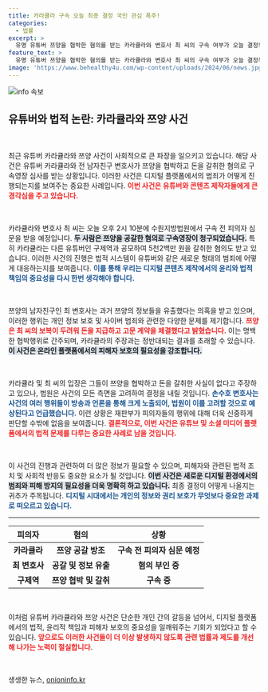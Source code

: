 ```yaml
---
title: 카라큘라 구속 오늘 최종 결정 국민 관심 폭주!
categories:
  - 법률
excerpt: >
  유명 유튜버 쯔양을 협박한 혐의를 받는 카라큘라와 변호사 최 씨의 구속 여부가 오늘 결정된다. 과거사로 협박하고 금품을 갈취한 사건이 드러난 가운데, 두 사람의 입장은 정반대인데, 과연 법원은 어떤 판단을 내릴까?
feature_text: >
  유명 유튜버 쯔양을 협박한 혐의를 받는 카라큘라와 변호사 최 씨의 구속 여부가 오늘 결정된다. 과거사로 협박하고 금품을 갈취한 사건이 드러난 가운데, 두 사람의 입장은 정반대인데, 과연 법원은 어떤 판단을 내릴까?
image: 'https://www.behealthy4u.com/wp-content/uploads/2024/06/news.jpg'
---
```


<p><img src="https://www.behealthy4u.com/wp-content/uploads/2024/06/news.jpg" alt="info 속보" /></p>

<h2 data-ke-size="size26">유튜버와 법적 논란: 카라큘라와 쯔양 사건</h2>

<p data-ke-size="size16">&nbsp;</p>

<p>최근 유튜버 카라큘라와 쯔양 사건이 사회적으로 큰 파장을 일으키고 있습니다. 해당 사건은 유튜버 카라큘라와 전 남자친구 변호사가 쯔양을 협박하고 돈을 갈취한 혐의로 구속영장 심사를 받는 상황입니다. 이러한 사건은 디지털 플랫폼에서의 범죄가 어떻게 진행되는지를 보여주는 중요한 사례입니다. <b><span style="color: #ee2323;">이번 사건은 유튜버와 콘텐츠 제작자들에게 큰 경각심을 주고 있습니다.</span></b></p>

<p data-ke-size="size16">&nbsp;</p>

<p>카라큘라와 변호사 최 씨는 오늘 오후 2시 10분에 수원지방법원에서 구속 전 피의자 심문을 받을 예정입니다. <b><span style="background-color: #21538527;">두 사람은 쯔양을 공갈한 혐의로 구속영장이 청구되었습니다.</span></b> 특히 카라큘라는 다른 유튜버인 구제역과 공모하여 5천2백만 원을 갈취한 혐의도 받고 있습니다. 이러한 사건의 진행은 법적 시스템이 유튜버와 같은 새로운 형태의 범죄에 어떻게 대응하는지를 보여줍니다. <b><span style="color: #1a5490;">이를 통해 우리는 디지털 콘텐츠 제작에서의 윤리와 법적 책임의 중요성을 다시 한번 생각해야 합니다.</span></b></p>

<p data-ke-size="size16">&nbsp;</p>

<p>쯔양의 남자친구인 최 변호사는 과거 쯔양의 정보들을 유출했다는 의혹을 받고 있으며, 이러한 행위는 개인 정보 보호 및 사이버 범죄와 관련한 다양한 문제를 제기합니다. <b><span style="color: #ee2323;">쯔양은 최 씨의 보복이 두려워 돈을 지급하고 고문 계약을 체결했다고 밝혔습니다.</span></b> 이는 명백한 협박행위로 간주되며, 카라큘라의 주장과는 정반대되는 결과를 초래할 수 있습니다. <b><span style="background-color: #21538527;">이 사건은 온라인 플랫폼에서의 피해자 보호의 필요성을 강조합니다.</span></b></p>

<p data-ke-size="size16">&nbsp;</p>

<p>카라큘라 및 최 씨의 입장은 그들이 쯔양을 협박하고 돈을 갈취한 사실이 없다고 주장하고 있으나, 법원은 사건의 모든 측면을 고려하여 결정을 내릴 것입니다. <b><span style="color: #1a5490;">손수호 변호사는 사건의 여러 행위들이 방송과 언론을 통해 크게 노출되어, 법원이 이를 고려할 것으로 예상된다고 언급했습니다.</span></b> 이런 상황은 재판부가 피의자들의 행위에 대해 더욱 신중하게 판단할 수밖에 없음을 보여줍니다. <b><span style="color: #ee2323;">결론적으로, 이번 사건은 유튜브 및 소셜 미디어 플랫폼에서의 법적 문제를 다루는 중요한 사례로 남을 것입니다.</span></b></p>

<p data-ke-size="size16">&nbsp;</p>

<p>이 사건의 진행과 관련하여 더 많은 정보가 필요할 수 있으며, 피해자와 관련된 법적 조치 및 사회적 반응도 중요한 요소가 될 것입니다. <b><span style="background-color: #21538527;">이번 사건은 새로운 디지털 환경에서의 범죄와 피해 방지의 필요성을 더욱 명확히 하고 있습니다.</span></b> 최종 결정이 어떻게 나올지는 귀추가 주목됩니다. <b><span style="color: #1a5490;">디지털 시대에서는 개인의 정보와 권리 보호가 무엇보다 중요한 과제로 떠오르고 있습니다.</span></b></p>

<hr>

<table style="width: 100%; text-align: center;">
    <thead>
        <tr>
            <th>피의자</th>
            <th>혐의</th>
            <th>상황</th>
        </tr>
    </thead>
    <tbody>
        <tr>
            <td><b>카라큘라</b></td>
            <td><b>쯔양 공갈 방조</b></td>
            <td><b>구속 전 피의자 심문 예정</b></td>
        </tr>
        <tr>
            <td><b>최 변호사</b></td>
            <td><b>공갈 및 정보 유출</b></td>
            <td><b>혐의 부인 중</b></td>
        </tr>
        <tr>
            <td><b>구제역</b></td>
            <td><b>쯔양 협박 및 갈취</b></td>
            <td><b>구속 중</b></td>
        </tr>
    </tbody>
</table>

<p data-ke-size="size16">&nbsp;</p>

<p>이처럼 유튜버 카라큘라와 쯔양 사건은 단순한 개인 간의 갈등을 넘어서, 디지털 플랫폼에서의 법적, 윤리적 책임과 피해자 보호의 중요성을 일깨워주는 기회가 되었다고 할 수 있습니다. <b><span style="color: #ee2323;">앞으로도 이러한 사건들이 더 이상 발생하지 않도록 관련 법률과 제도를 개선해 나가는 노력이 절실합니다.</span></b> </p>

<p data-ke-size="size16">&nbsp;</p>
생생한 뉴스, <a href="https://onioninfo.kr" rel="dofollow">onioninfo.kr</a>


